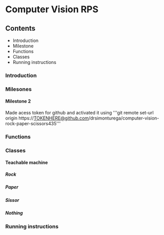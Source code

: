 # Computer Vision RPS

## Contents
* Introduction
* Milestone
* Functions
* Classes
* Running instructions

### Introduction


### Milesones

#### Milestone 2

Made acess token for github and activated it using '''git remote set-url origin https://TOKENHERE@github.com/drsimonturega/computer-vision-rock-paper-scissors435'''


### Functions


### Classes

#### Teachable machine

##### Rock

##### Paper

##### Sissor

##### Nothing


### Running instructions
